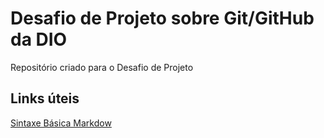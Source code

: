 # Desafio de Projeto sobre Git/GitHub da DIO
Repositório criado para o Desafio de Projeto

## Links úteis
[Sintaxe Básica Markdow](https://www.markdownguide.org/basic-syntax/)
